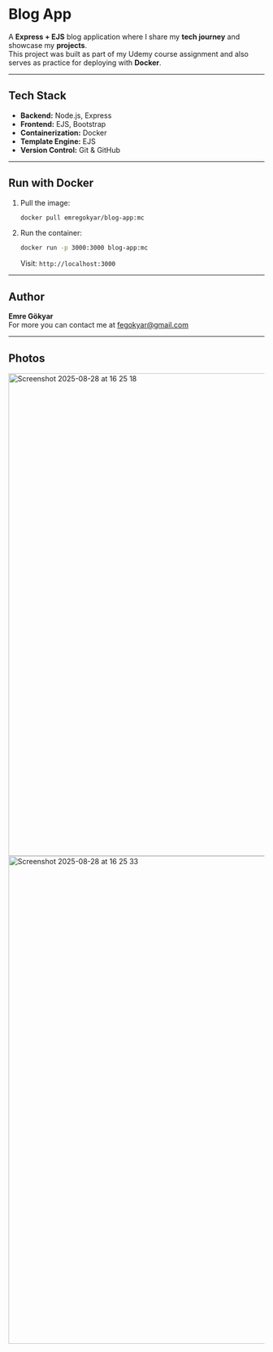# Blog App  

A **Express + EJS** blog application where I share my **tech journey** and showcase my **projects**.  
This project was built as part of my Udemy course assignment and also serves as practice for deploying with **Docker**.  

---

##  Tech Stack  
- **Backend:** Node.js, Express  
- **Frontend:** EJS, Bootstrap  
- **Containerization:** Docker  
- **Template Engine:** EJS  
- **Version Control:** Git & GitHub  

---

## Run with Docker  
1. Pull the image:  
   ```bash
   docker pull emregokyar/blog-app:mc
   ```

2. Run the container:  
   ```bash
   docker run -p 3000:3000 blog-app:mc
   ```
   Visit: `http://localhost:3000`  


---

## Author  
**Emre Gökyar**  
For more you can contact me at fegokyar@gmail.com 


---
## Photos
<img width="1915" height="950" alt="Screenshot 2025-08-28 at 16 25 18" src="https://github.com/user-attachments/assets/31cbedf5-bab8-490a-9254-d32382cd6e30" />
<img width="1907" height="960" alt="Screenshot 2025-08-28 at 16 25 33" src="https://github.com/user-attachments/assets/fd2d6683-4b3c-4b1d-98df-9dc47872b1cc" />

